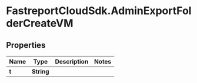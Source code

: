 # FastreportCloudSdk.AdminExportFolderCreateVM

## Properties

Name | Type | Description | Notes
------------ | ------------- | ------------- | -------------
**t** | **String** |  | 


